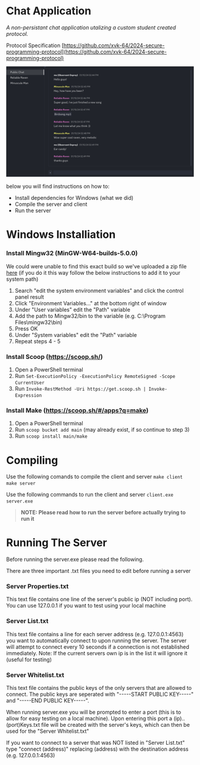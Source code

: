 # Chat Application

*A non-persistant chat application utalizing a custom student created protocol.*

Protocol Specification [https://github.com/xvk-64/2024-secure-programming-protocol](https://github.com/xvk-64/2024-secure-programming-protocol)

![Visual Example](Visual.png)

below you will find instructions on how to:
* Install dependencies for Windows (what we did)
* Compile the server and client
* Run the server

# Windows Installiation 

### Install Mingw32 (MinGW-W64-builds-5.0.0) 

We could were unable to find this exact build so we've uploaded a zip file <a href="https://www.dropbox.com/scl/fi/n4gfhcrpt2qofi9m0yjwb/mingw32.zip?rlkey=btj1nuxzxli85ppwb9beqiuyd&st=17e7dmtw&dl=0" target="_blank">here</a>
(if you do it this way follow the below instructions to add it to your system path) 

1. 	Search "edit the system environment variables" and click the control panel result 
2.	Click "Environment Variables..." at the bottom right of window
3.	Under "User variables" edit the "Path" variable
4.	Add the path to Mingw32/bin to the variable (e.g. C:\Program Files\mingw32\bin)
5.	Press OK
6.	Under "System variables" edit the "Path" variable
7.	Repeat steps 4 - 5

### Install Scoop (https://scoop.sh/)

1. Open a PowerShell terminal
2. Run `Set-ExecutionPolicy -ExecutionPolicy RemoteSigned -Scope CurrentUser`
3. Run `Invoke-RestMethod -Uri https://get.scoop.sh | Invoke-Expression`

###	Install Make (https://scoop.sh/#/apps?q=make)

1. Open a PowerShell terminal
2. Run `scoop bucket add main` (may already exist, if so continue to step 3)
3. Run `scoop install main/make`

# Compiling

Use the following comands to compile the client and server
`make client`
`make server`

Use the following commands to run the client and server
`client.exe`
`server.exe`  

>**NOTE: Please read how to run the server before actually trying to run it**

# Running The Server

Before running the server.exe please read the following.

There are three important .txt files you need to edit before running a server 

### Server Properties.txt
This text file contains one line of the server's public ip (NOT including port).
You can use 127.0.0.1 if you want to test using your local machine

### Server List.txt
This text file contains a line for each server address (e.g. 127.0.0.1:4563) you want to automatically connect to upon running the server.
The server will attempt to connect every 10 seconds if a connection is not established immediately.
Note: If the current servers own ip is in the list it will ignore it (useful for testing)

### Server Whitelist.txt
This text file contains the public keys of the only servers that are allowed to connect. 
The public keys are seperated with "-----START PUBLIC KEY-----" and "-----END PUBLIC KEY-----".

When running server.exe you will be prompted to enter a port (this is to allow for easy testing on a local machine).
Upon entering this port a (ip)..(port)Keys.txt file will be created with the server's keys, which can then be used for the "Server Whitelist.txt"

If you want to connect to a server that was NOT listed in "Server List.txt" type "connect (address)" replacing (address)
with the destination address (e.g. 127.0.0.1:4563)  


